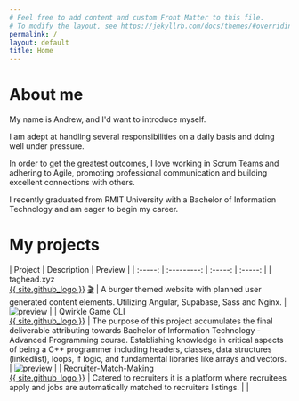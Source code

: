 ```yaml
---
# Feel free to add content and custom Front Matter to this file.
# To modify the layout, see https://jekyllrb.com/docs/themes/#overriding-theme-defaults
permalink: /
layout: default
title: Home
---
```


# About me

My name is Andrew, and I'd want to introduce myself.

I am adept at handling several responsibilities on a daily basis and doing well under pressure.

In order to get the greatest outcomes, I love working in Scrum Teams and adhering to Agile, promoting professional communication and building excellent connections with others.

I recently graduated from RMIT University with a Bachelor of Information Technology and am eager to begin my career. 

# My projects

| Project | Description |  Preview |
| :-----: | :---------: | :-----: | :-----: |
|  taghead.xyz <br/> [{{ site.github_logo }}](https://github.com/taghead/taghead.xyz) [🎬](https://taghead.xyz/) | A burger themed website with planned user generated content elements. Utilizing Angular, Supabase, Sass and Nginx. | ![preview](https://raw.githubusercontent.com/taghead/taghead.xyz/main/docs/img/previews/v0.15/v0.15_Desktop.gif) |
|  Qwirkle Game CLI <br/> [{{ site.github_logo }}](https://github.com/taghead/Qwirkle-Game-CLI) | The purpose of this project accumulates the final deliverable attributing towards Bachelor of Information Technology - Advanced Programming course. Establishing knowledge in critical aspects of being a C++ programmer including headers, classes, data structures (linkedlist), loops, if logic, and fundamental libraries like arrays and vectors. | ![preview](https://raw.githubusercontent.com/taghead/Qwirkle-Game-CLI/master/docs/assets/img/demo.gif) |
| Recruiter-Match-Making <br/> [{{ site.github_logo }}](https://github.com/taghead/Recruiter-Match-Making) | Catered to recruiters it is a platform where recruitees apply and jobs are automatically matched to recruiters listings. |  |